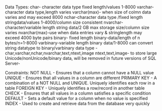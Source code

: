 Data Types:
char- character data type fixed length/values 1-8000
varchar-character data type,length varies
varchar(max)- when size of colmn data varies and may exceed 8000
nchar-character data type /fixed length stringdata/values 1-4000/column size consistent
nvarchar-character/variable length string data/2 GB max storage size/column size varies
nvarchar(max)-use when data entries vary & stringlength may exceed 4000 byte pairs
binary- fixed length binary-data/length of n bytes/n=1-8000
varbinary-variable length binary data/1-8000
can convert string datatype to binary/varbinary data type -char,varchar,nchar,nvarchar,text,ntext,image
ntext,text,image- to store large Unicode/nonUnicode/binary data, will be removed in future versions of SQL Server-

Constraints:
NOT NULL - Ensures that a column cannot have a NULL value
UNIQUE - Ensures that all values in a column are different
PRIMARY KEY - A combination of a NOT NULL and UNIQUE. Uniquely identifies each row in a table
FOREIGN KEY - Uniquely identifies a row/record in another table
CHECK - Ensures that all values in a column satisfies a specific condition
DEFAULT - Sets a default value for a column when no value is specified
INDEX - Used to create and retrieve data from the database very quickly

